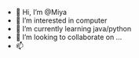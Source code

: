 - 👋 Hi, I’m @Miya
- 👀 I’m interested in computer 
- 🌱 I’m currently learning java/python
- 💞️ I’m looking to collaborate on ...
- 📫 

<!---
karrynotme/karrynotme is a ✨ special ✨ repository because its `README.md` (this file) appears on your GitHub profile.
You can click the Preview link to take a look at your changes.
--->
